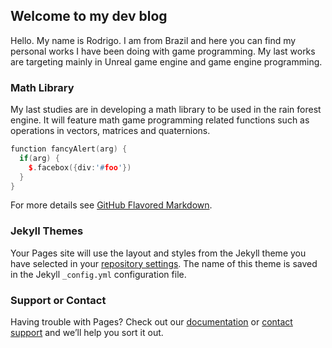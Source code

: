 ## Welcome to my dev blog

Hello. My name is Rodrigo. I am from Brazil and here you can find my personal works I have been doing with game programming.
My last works are targeting mainly in Unreal game engine and game engine programming.

### Math Library

My last studies are in developing a math library to be used in the rain forest engine. It will feature math game programming related functions such as operations in vectors, matrices and quaternions.

```c++
function fancyAlert(arg) {
  if(arg) {
    $.facebox({div:'#foo'})
  }
}
```

For more details see [GitHub Flavored Markdown](https://guides.github.com/features/mastering-markdown/).

### Jekyll Themes

Your Pages site will use the layout and styles from the Jekyll theme you have selected in your [repository settings](https://github.com/reisro/rainforest/settings). The name of this theme is saved in the Jekyll `_config.yml` configuration file.

### Support or Contact

Having trouble with Pages? Check out our [documentation](https://docs.github.com/categories/github-pages-basics/) or [contact support](https://support.github.com/contact) and we’ll help you sort it out.
